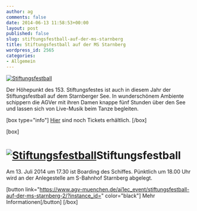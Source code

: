 ```yaml
---
author: ag
comments: false
date: 2014-06-13 11:58:53+00:00
layout: post
published: false
slug: stiftungsfestball-auf-der-ms-starnberg
title: Stiftungsfestball auf der MS Starnberg
wordpress_id: 2565
categories:
- Allgemein
---
```


[![Stiftungsfestball](https://www.agv-muenchen.de/wp-content/uploads/2014/06/Stiftungsfestball-FOTO.jpg)](https://www.agv-muenchen.de/ai1ec_event/stiftungsfestball-auf-der-ms-starnberg-2/?instance_id=)

Der Höhepunkt des 153. Stiftungsfestes ist auch in diesem Jahr der Stiftungsfestball auf dem Starnberger See. In wunderschönem Ambiente schippern die AGVer mit ihren Damen knappe fünf Stunden über den See und lassen sich von Live-Musik beim Tanze begleiten.

[box type="info"]
[Hier](http://ms-starnberg.agv-muenchen.de) sind noch Tickets erhältlich.
[/box]

[box]

# [![Stiftungsfestball](https://www.agv-muenchen.de/wp-content/uploads/2014/06/Stiftungsfestball-FOTO.jpg)](https://www.agv-muenchen.de/ai1ec_event/stiftungsfestball-auf-der-ms-starnberg-2/?instance_id=)Stiftungsfestball

Am 13. Juli 2014 um 17.30 ist Boarding des Schiffes. Pünktlich um 18.00 Uhr wird an der Anlegestelle am S-Bahnhof Starnberg abgelegt.

[button link="https://www.agv-muenchen.de/ai1ec_event/stiftungsfestball-auf-der-ms-starnberg-2/?instance_id=" color="black"] Mehr Informationen[/button]
[/box]
